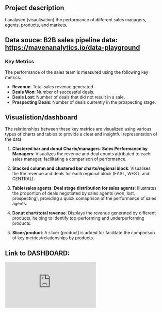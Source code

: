## Project description
I analysed (visaulisation) the performance of different sales managers, agents, products, and markets.

## Data souce: B2B sales pipeline data: https://mavenanalytics.io/data-playground

### Key Metrics
The performance of the sales team is measured using the following key metrics:
- **Revenue**: Total sales revenue generated.
- **Deals Won**: Number of successful deals.
- **Deals Lost**: Number of deals that did not result in a sale.
- **Prospecting Deals**: Number of deals currently in the prospecting stage.

## Visualistion/dashboard
The relationships between these key metrics are visualized using various types of charts and tables to provide a clear and insightful representation of the data:

1. **Clustered bar and donut Charts/managers**:
   **Sales Performance by Managers**: Visualizes the revenue and deal counts attributed to each sales manager, facilitating a comparison of performance.

2. **Stacked column and clustered bar charts/regional block**:
   Visualises the the revenue and deals for each regional block (EAST, WEST, and CENTRAL).
  
3. **Table/sales agents**:
**Deal stage distribution for sales agents**: Illustrates the proportion of deals negotiated by sales agents (won, lost, prospecting), providing a quick comaprison of the performance of sales agents.

4. **Donut chart/total revenue**:
   Displays the revenue generated by different products, helping to identify top-performing and underperforming products.

5. **Slicer/product**:
   A slicer (product) is added for facilitate the comparison of key metrics/relationships by products.

## Link to DASHBOARD:

![Alt text](https://github.com/btamilka/Data_Analysis_Project/blob/main/PowerBI_Project/Visuals_Power%20BI%20Project.pdf)
